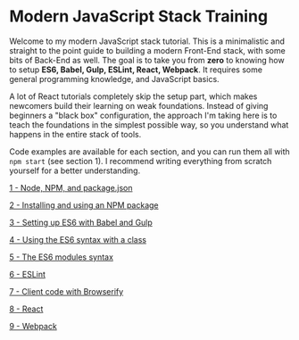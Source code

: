 # Modern JavaScript Stack Training

Welcome to my modern JavaScript stack tutorial. This is a minimalistic and straight to the point guide to building a modern Front-End stack, with some bits of Back-End as well. The goal is to take you from **zero** to knowing how to setup **ES6, Babel, Gulp, ESLint, React, Webpack**. It requires some general programming knowledge, and JavaScript basics.

A lot of React tutorials completely skip the setup part, which makes newcomers build their learning on weak foundations. Instead of giving beginners a "black box" configuration, the approach I'm taking here is to teach the foundations in the simplest possible way, so you understand what happens in the entire stack of tools.

Code examples are available for each section, and you can run them all with `npm start` (see section 1). I recommend writing everything from scratch yourself for a better understanding.

[1 - Node, NPM, and package.json](/1-npm-and-package-json)

[2 - Installing and using an NPM package](/2-packages)

[3 - Setting up ES6 with Babel and Gulp](/3-es6-babel-gulp)

[4 - Using the ES6 syntax with a class](/4-es6-syntax-class)

[5 - The ES6 modules syntax](/5-es6-modules-syntax)

[6 - ESLint](/6-eslint)

[7 - Client code with Browserify](/7-client-browserify)

[8 - React](/8-react)

[9 - Webpack](/9-webpack)
